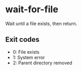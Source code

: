 wait-for-file
==============

Wait until a file exists, then return.

Exit codes
-----------

* 0: File exists
* 1: System error
* 2: Parent directory removed
